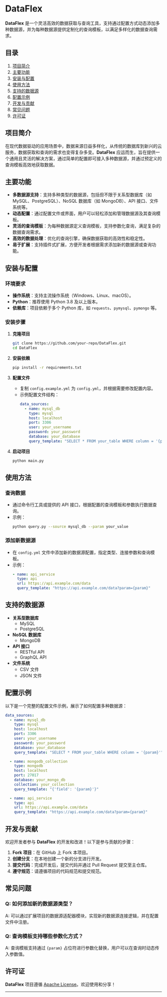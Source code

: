 # DataFlex

**DataFlex** 是一个灵活高效的数据获取与查询工具，支持通过配置方式动态添加多种数据源，并为每种数据源提供定制化的查询模板，以满足多样化的数据查询需求。

## 目录
1. [项目简介](#项目简介)
2. [主要功能](#主要功能)
3. [安装与配置](#安装与配置)
4. [使用方法](#使用方法)
5. [支持的数据源](#支持的数据源)
6. [配置示例](#配置示例)
7. [开发与贡献](#开发与贡献)
8. [常见问题](#常见问题)
9. [许可证](#许可证)

## 项目简介
在现代数据驱动的应用场景中，数据来源日益多样化，从传统的数据库到新兴的云服务，数据获取和查询的需求也变得复杂多变。**DataFlex** 应运而生，旨在提供一个通用且灵活的解决方案，通过简单的配置即可接入多种数据源，并通过预定义的查询模板高效地获取数据。

## 主要功能
- **多数据源支持**：支持多种类型的数据源，包括但不限于关系型数据库（如 MySQL、PostgreSQL）、NoSQL 数据库（如 MongoDB）、API 接口、文件系统等。
- **动态配置**：通过配置文件或界面，用户可以轻松添加和管理数据源及其查询模板。
- **灵活的查询模板**：为每种数据源定义查询模板，支持参数化查询，满足复杂的数据查询需求。
- **高效的数据处理**：优化的查询引擎，确保数据获取的高效性和稳定性。
- **易于扩展**：支持插件式扩展，方便开发者根据需求添加新的数据源或查询功能。

## 安装与配置
### 环境要求
- **操作系统**：支持主流操作系统（Windows、Linux、macOS）。
- **Python**：推荐使用 Python 3.8 及以上版本。
- **依赖库**：项目依赖于多个 Python 库，如 `requests`、`pymysql`、`pymongo` 等。

### 安装步骤
1. **克隆项目**
   ```bash
   git clone https://github.com/your-repo/DataFlex.git
   cd DataFlex
   ```

2. **安装依赖**
   ```bash
   pip install -r requirements.txt
   ```

3. **配置文件**
   - 复制 `config.example.yml` 为 `config.yml`，并根据需要修改配置内容。
   - 示例配置文件结构：
     ```yaml
     data_sources:
       - name: mysql_db
         type: mysql
         host: localhost
         port: 3306
         user: your_username
         password: your_password
         database: your_database
         query_template: "SELECT * FROM your_table WHERE column = '{param}'"
     ```

4. **启动项目**
   ```bash
   python main.py
   ```

## 使用方法
### 查询数据
- 通过命令行工具或提供的 API 接口，根据配置的查询模板和参数执行数据查询。
- 示例：
  ```bash
  python query.py --source mysql_db --param your_value
  ```

### 添加新数据源
- 在 `config.yml` 文件中添加新的数据源配置，指定类型、连接参数和查询模板。
- 示例：
  ```yaml
  - name: api_service
    type: api
    url: https://api.example.com/data
    query_template: "https://api.example.com/data?param={param}"
  ```

## 支持的数据源
- **关系型数据库**
  - MySQL
  - PostgreSQL
- **NoSQL 数据库**
  - MongoDB
- **API 接口**
  - RESTful API
  - GraphQL API
- **文件系统**
  - CSV 文件
  - JSON 文件

## 配置示例
以下是一个完整的配置文件示例，展示了如何配置多种数据源：
```yaml
data_sources:
  - name: mysql_db
    type: mysql
    host: localhost
    port: 3306
    user: your_username
    password: your_password
    database: your_database
    query_template: "SELECT * FROM your_table WHERE column = '{param}'"

  - name: mongodb_collection
    type: mongodb
    host: localhost
    port: 27017
    database: your_mongo_db
    collection: your_collection
    query_template: "{'field': '{param}'}"

  - name: api_service
    type: api
    url: https://api.example.com/data
    query_template: "https://api.example.com/data?param={param}"
```

## 开发与贡献
欢迎开发者参与 **DataFlex** 的开发和改进！以下是参与贡献的步骤：
1. **Fork 项目**：在 GitHub 上 Fork 本项目。
2. **创建分支**：在本地创建一个新的分支进行开发。
3. **提交代码**：完成开发后，提交代码并通过 Pull Request 提交至主仓库。
4. **遵守规范**：请遵循项目的代码规范和提交规范。

## 常见问题
### Q: 如何添加新的数据源类型？
A: 可以通过扩展项目的数据源适配器模块，实现新的数据源连接逻辑，并在配置文件中注册。

### Q: 查询模板支持哪些参数化方式？
A: 查询模板支持通过 `{param}` 占位符进行参数化替换，用户可以在查询时动态传入参数值。

## 许可证
**DataFlex** 项目遵循 [Apache License](LICENSE)。欢迎使用和分享！

---

